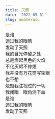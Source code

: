 ```yaml
---
title: 天照
date: '2022-05-01'
slug: amaterasu
---
```


是谁  
透过我的眼睛  
发动了天照<!--# 火影中宇智波一族的忍术 -->  
我的目光停留之处  
总是燃起黑色的火焰  
不化灰烬不停熄  
我并没有万花筒写轮眼<!--# 即：我并非宇智波辉 -->  
也不想  
烧毁我注视过的一切  
我闭眼　眼角淌下血  
是谁  
透过我的眼睛  
发动了天照

<!--# 情绪的火焰里，哪种是黑色的？ -->
